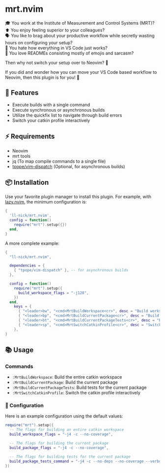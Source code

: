 # mrt.nvim

🎓 You work at the Institute of Measurement and Control Systems (MRT)? \
⬆️  You enjoy feeling superior to your colleagues? \
🗣️ You like to brag about your productive workflow while secretly wasting hours on configuring your setup? \
🔌 You hate how everything in VS Code just works? \
📄 You love READMEs consisting mostly of emojis and sarcasm?

Then why not switch your setup over to Neovim? 🤯

If you did and wonder how you can move your VS Code based workflow to Neovim, then this plugin is for you! 🎉

## 🚀 Features

- Execute builds with a single command
- Execute synchronous or asynchronous builds
- Utilize the quickfix list to navigate through build errors
- Switch your catkin profile interactively
 
## ⚡️ Requirements

- Neovim
- mrt tools
- jq (To map compile commands to a single file)
- [tpope/vim-dispatch](https://github.com/tpope/vim-dispatch) (Optional, for asynchronous builds)

## 📦 Installation

Use your favorite plugin manager to install this plugin.
For example, with [lazy.nvim](https://github.com/folke/lazy.nvim), the minimum configuration is:

```lua
{
  'll-nick/mrt.nvim',
  config = function()
    require("mrt").setup({})
  end,
}
```

A more complete example:
```lua
{
  "ll-nick/mrt.nvim",

  dependencies = {
    { "tpope/vim-dispatch" }, -- for asynchronous builds
  },

  config = function()
    require("mrt").setup({
      build_workspace_flags = "-j128",
    })
  end,
    keys = {
      { "<leader>bw", "<cmd>MrtBuildWorkspace<cr>", desc = "Build workspace" },
      { "<leader>bp", "<cmd>MrtBuildCurrentPackage<cr>", desc = "Build current package" },
      { "<leader>bt", "<cmd>MrtBuildCurrentPackageTests<cr>", desc = "Build tests for current package" },
      { "<leader>sp", "<cmd>MrtSwitchCatkinProfile<cr>", desc = "Switch catkin profile" },
    },
}
```

## 📚 Usage

### Commands

- `:MrtBuildWorkspace`: Build the entire catkin workspace
- `:MrtBuildCurrentPackage`: Build the current package
- `:MrtBuildCurrentPackageTests`: Build tests for the current package
- `:MrtSwitchCatkinProfile`: Switch the catkin profile interactively

### 🔧 Configuration

Here is an example configuration using the default values:

```lua
require("mrt").setup({
  -- The flags for building an entire catkin workspace
  build_workspace_flags = "-j4 -c --no-coverage",

  -- The flags for building the current package
  build_package_flags = "-j4 -c --no-coverage",

  -- The flags for building tests for the current package
  build_package_tests_command = "-j4 -c --no-deps --no-coverage --verbose --catkin-make-args tests",
})
```

